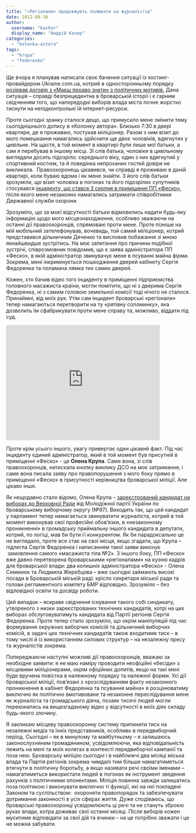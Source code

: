 ```yaml
---
title: "«Регіонали» продовжують полювати на журналістів"
date: 2012-08-16
author: 
  username: "kachor"
  display_name: "Андрій Качор"
categories: 
  - "kolonka-avtora"
tags: 
  - "krupa"
  - "fedorenko"
---
```


Ще вчора я планував написати своє бачення ситуації із хостинг-провайдером Ukraine.com.ua, котрий в односторонньому порядку [розірвав договір з «Маєш проаво знати» з політичних мотивів.](https://mpz.brovary.org/sayt-mayesh-pravo-znati-zmusheniy-zalishiti-ukrayinu/) Дана ситуація – справді безпрецедентна в броварській історії і є гарним свідченням того, що напередодні виборів влада міста почне жорстко тиснути на непідконтрольні їй інтернет-ресурси.

Проте сьогодні зранку сталося дещо, що примусило мене змінити тему сьогоднішнього допису в «Колонку автора». Близько 7:30 в двері квартири, де я проживаю, постукав міліціонер. Разом з ним візит до мого помешкання намагались здійснити ще двоє чоловіків, вдягнутих у цивільне. На щастя, в той момент в квартирі були лише мої батьки, а сам я перебував в іншому місці. ЗІ слів батька, чоловіки в цивільному виглядали досить підозріло: середнього віку, один з них вдягнутий у спортивний костюм, та й поведінка непроханих гостей довіри не викликала.  Правоохоронець цікавився, чи справді я проживаю в даній квартирі, коли буваю вдома і як мене знайти. З його слів батьки зрозуміли, що візит чоловіка в погонах та його підозрілих супутників стосувався [інциденту, що стався 3 серпня в приміщенні ПП «Феско»](https://mpz.brovary.org/yak-na-mene-vlashtuvali-oblavu-brovarski-pravoohorontsi-foto-video/), після якого мене незаконно намагались затримати співробітники Державної служби охорони.

Зрозуміло, що за моєї відсутності батьки відмовились надати будь-яку інформацію щодо мого місцезнаходження, особливо зважаючи на останні дії правоохоронців, спрямовані проти мене. Проте пізніше на мій мобільний зателефонував, вочевидь, той самий міліціонер, котрий представився дільничним Дяченко та висловив побажання зі мною якнайшвидше зустрітись. На моє запитання про причини подібної зустрічі, співрозмовник повідомив, що є заява адміністратора ПП «Феско», в якій адміністратор звинувачує мене в псуванні майна фірми. Зокрема, мені інкримінується пошкодження дверей кабінету Сергія Федоренка та поламана лямка тих самих дверей.

Кожен, хто бачив відео того інциденту в приміщенні підприємства головного масажиста країни, могли помітити, що ні з дверима Сергія Федоренка, ні з самим головою земельної комісії тоді нічого не сталося. Принаймні, від моїх рук. Утім сам інцидент броварські «регіонали» тепер намагаються перетворити на ту «рятівну соломинку», яка дозволить їм сфабрикувати проти мене справу та, можливо, віддати під суд.

<iframe src="http://www.youtube.com/embed/76fsjY9GaTI" frameborder="0" width="420" height="315"></iframe>

Проте крім усього іншого, увагу привертає один цікавий факт. Під час інциденту єдиний адміністратор, який в той момент був присутній в приміщенні «Феско» - це **Олена Крупа**. Саме вона, зі слів правоохоронців, натискала кнопку виклику ДСО на моє затримання, і саме вона писала заяву про правопорушення з мого боку прямо в приміщенні «Феско» в присутності керівництва броварської міліції. Але цікаво інше.

Як нещодавно стало відомо, Олена Крупа – [зареєстрований кандидат на виборах до Верховної Ради](https://mpz.brovary.org/tsvk-zareyestruvala-kandidativ-mazhoritarnkiv-vid-chotiroh-politichnih-partiy-u-97-mu-viborchomu-okruzi/) від Молодіжної партії України по броварському виборчому округу (№97). Виходить так, що цей кандидат у парламент тепер намагається звинуватити журналіста, котрий в той момент виконував свої професійні обов’язки, в «незаконному проникненні» в громадську приймальну іншого кандидата в депутати, котрий, по логіці, мав би бути її конкурентом. Як би парадоксально це не виглядало, проте все стає на свої місця, якщо згадати, що Крупа – підлегла Сергія Федоренка і написанням такої заяви виконує  замовлення самого «масажиста тіла №2». З іншого боку, ПП «Феско» вже давно перетворена броварськими «регіоналами» на кузню кадрів для броварської влади: два колишніх адміністратора «Феско» - Олена Семенюк та Людмила Жеребцова – вже сьогодні займають високі посади в Броварській міській раді: крісло секретаря міської ради та голови регламентного комітету БМР відповідно. Зрозуміло – без відповідної освіти та досвіду роботи.

Цей випадок – яскраве свідчення існування такого собі синдикату, утвореного з низки зареєстрованих технічних кандидатів, котрі на цих виборах обслуговуватимуть кандидата від Партії регіонів Сергія Федоренка. Проте тепер стало зрозуміло, що окрім маніпуляцій під час формування окружних виборчих комісій та дільничний виборчих комісій, в задачі цих технічних кандидатів також входитиме тиск – в тому числі й із використанням силових структур – на незалежну пресу та журналістів зокрема.

Попереджаючи наступні можливі дії правоохоронців, вважаю за необхідне заявити: я не маю наміру проводити неофіційні «бесіди» з місцевими міліціонерами, окрім офіційних допитів, якщо на такі мені буде вручена повістка в належному порядку та належної форми. Усі дії броварської міліції, пов’язані з «розслідуванням факту незаконного проникнення в кабінет Федоренка та псування майна» я розцінюватиму виключно як політично вмотивоване та незаконне переслідування мене як журналіста та громадського діяча, позаяк тисячі людей могли переконатись на вищезгаданому відео у відсутності в моїх діях складу будь-якого злочину.

Я закликаю місцеву правоохоронну систему припинити тиск на незалежні медіа та їхніх представників, особливо в передвиборчий період. Сьогодні – як в минулому та майбутньому – я залишаюсь законослухняним громадянином, усвідомлюючи, яка відповідальність лежить на мені та моїх колегах в контексті передвиборчої кампанії та поза нею. Броварську міліцію сьогодні і в найближчі два місяці міська влада та Партія регіонів зокрема чимдалі тим більше намагатиметься втягнути в політичну боротьбу, а якщо називати речі своїми іменами – намагатиметься використати людей в погонах як інструмент зведення рахунків з політичними опонентами. Міліція повинна завжди залишатись поза політикою і виконувати виключно ті функції, які на неї покладені Законом та суспільством:  охороняти правопорядок та забезпечувати дотримання законності в усіх сферах життя. Дуже сподіваюсь, що броварські правоохоронці усвідомлюють ці речі та не стануть зброєю руках влади, котра доживає свої останні місяці. Після виборів кожен муситиме відповідати за свої дій та вчинки – на це потрібно зважати і це не можна забувати.
